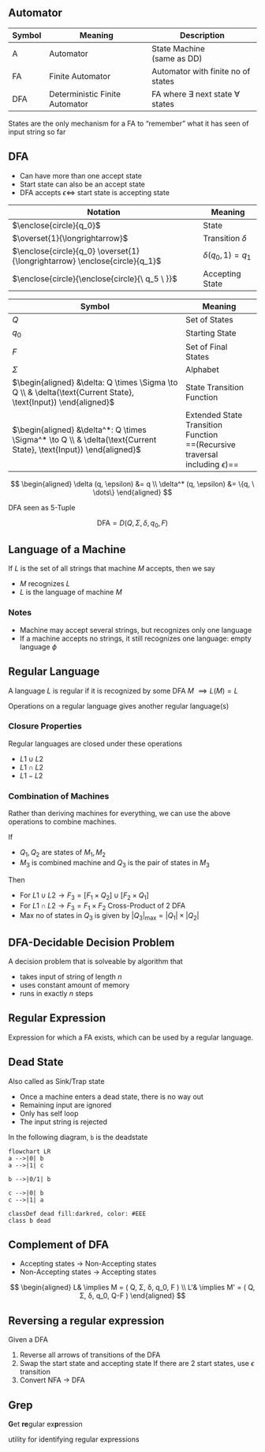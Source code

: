 ## Automator

| Symbol | Meaning                        | Description                                   |
| ------ | ------------------------------ | --------------------------------------------- |
| A      | Automator                      | State Machine<br />(same as DD)               |
| FA     | Finite Automator               | Automator with finite no of states            |
| DFA    | Deterministic Finite Automator | FA where $\exists$ next state $\forall$ states |

States are the only mechanism for a FA to “remember” what it has seen of input string so far

## DFA

- Can have more than one accept state
- Start state can also be an accept state
- DFA accepts $\epsilon \iff$ start state is accepting state

| Notation                                                     | Meaning                |
| ------------------------------------------------------------ | ---------------------- |
| $\enclose{circle}{q_0}$                                      | State                  |
| $\overset{1}{\longrightarrow}$                               | Transition $\delta$    |
| $\enclose{circle}{q_0} \overset{1}{\longrightarrow} \enclose{circle}{q_1}$ | $\delta(q_0, 1) = q_1$ |
| $\enclose{circle}{\enclose{circle}{\ q_5 \ }}$               | Accepting State        |

| Symbol                                                       | Meaning                                                      |
| ------------------------------------------------------------ | ------------------------------------------------------------ |
| $Q$                                                          | Set of States                                                |
| $q_0$                                                        | Starting State                                               |
| $F$                                                          | Set of Final States                                          |
| $\Sigma$                                                     | Alphabet                                                     |
| $\begin{aligned} &\delta: Q \times \Sigma \to Q \\ & \delta(\text{Current State}, \text{Input}) \end{aligned}$ | State Transition Function                                    |
| $\begin{aligned} &\delta^*: Q \times \Sigma^* \to Q \\ & \delta(\text{Current State}, \text{Input}) \end{aligned}$ | Extended State Transition Function<br />==(Recursive traversal including $\epsilon$)== |

$$
\begin{aligned}
\delta (q, \epsilon) &= q \\
\delta^* (q, \epsilon) &= \{q, \ \dots\}
\end{aligned}
$$

DFA seen as 5-Tuple

$$
\text{DFA} = D(Q, \Sigma, \delta, q_0, F)
$$

## Language of a Machine

If $L$ is the set of all strings that machine $M$ accepts, then we say

- $M$ recognizes $L$
- $L$ is the language of machine $M$

### Notes

- Machine may accept several strings, but recognizes only one language
- If a machine accepts no strings, it still recognizes one language: empty language $\phi$

## Regular Language

A language $L$ is regular if it is recognized by some DFA $M$ $\implies L(M)= L$

Operations on a regular language gives another regular language(s)

### Closure Properties

Regular languages are closed under these operations

- $L1 \cup L2$
- $L1 \cap L2$
- $L1 - L2$

### Combination of Machines

Rather than deriving machines for everything, we can use the above operations to combine machines.

If

- $Q_1, Q_2$ are states of $M_1, M_2$
- $M_3$ is combined machine and $Q_3$ is the pair of states in $M_3$

Then

- For $L1 \cup L2 \to F_3 = [F_1 \times Q_2] \cup [F_2 \times Q_1]$
- For $L1 \cap L2 \to F_3 = F_1 \times F_2$
  Cross-Product of 2 DFA
- Max no of states in $Q_3$ is given by $|Q_3|_\max = |Q_1| \times |Q_2|$

## DFA-Decidable Decision Problem

A decision problem that is solveable by algorithm that

- takes input of string of length $n$
- uses constant amount of memory
- runs in exactly $n$ steps

## Regular Expression

Expression for which a FA exists, which can be used by a regular language.

## Dead State

Also called as Sink/Trap state

- Once a machine enters a dead state, there is no way out
- Remaining input are ignored
- Only has self loop
- The input string is rejected

In the following diagram, `b` is the deadstate

```mermaid
flowchart LR
a -->|0| b
a -->|1| c

b -->|0/1| b

c -->|0| b
c -->|1| a

classDef dead fill:darkred, color: #EEE
class b dead
```

## Complement of DFA

- Accepting states $\to$ Non-Accepting states
- Non-Accepting states $\to$ Accepting states

$$
\begin{aligned}
L& \implies
M = ( Q, Σ, δ, q_0, F ) \\
L'& \implies M' = ( Q, Σ, δ, q_0, Q-F )
\end{aligned}
$$

## Reversing a regular expression

Given a DFA

1. Reverse all arrows of transitions of the DFA
2. Swap the start state and accepting state
   If there are 2 start states, use $\epsilon$ transition
3. Convert NFA $\to$ DFA

## Grep

**G**et **re**gular ex**p**ression

utility for identifying regular expressions